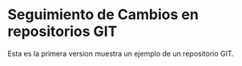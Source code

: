 # Seguimiento de Cambios en repositorios GIT
Esta es la primera version muestra un ejemplo de un repositorio GIT.

